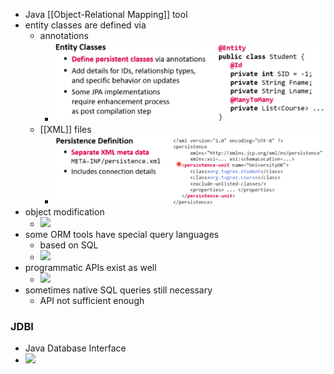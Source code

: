 + Java [[Object-Relational Mapping]] tool
+ entity classes are defined via
	+ annotations
		+ ![](Pasted%20image%2020220427131701.png)
	+ [[XML]] files
		+ ![](Pasted%20image%2020220427131650.png)
+ object modification
	+ ![](Pasted%20image%2020220427131834.png)
+ some ORM tools have special query languages
	+ based on SQL
	+ ![](Pasted%20image%2020220427132021.png)
+ programmatic APIs exist as well
	+ ![](Pasted%20image%2020220427132122.png)
+ sometimes native SQL queries still necessary
	+ API not sufficient enough

### JDBI
+ Java Database Interface
+ ![](Pasted%20image%2020220427132332.png)